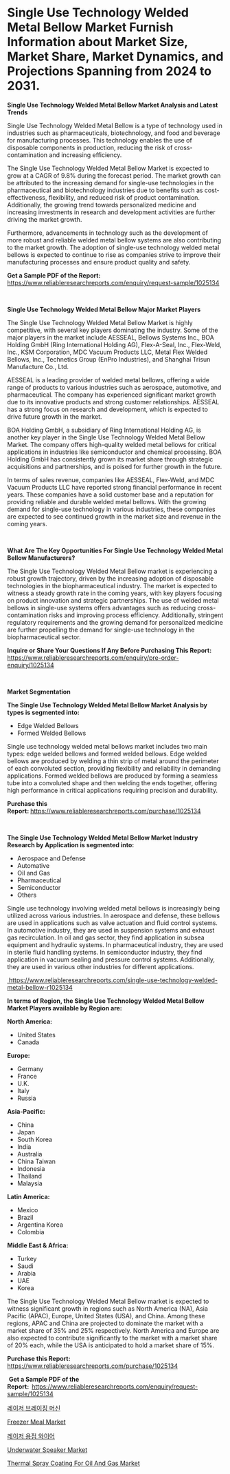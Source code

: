 <p><h1>Single Use Technology Welded Metal Bellow Market Furnish Information about Market Size, Market Share, Market Dynamics, and Projections Spanning from 2024 to 2031.</h1></p><p><strong>Single Use Technology Welded Metal Bellow Market Analysis and Latest Trends</strong></p>
<p><p>Single Use Technology Welded Metal Bellow is a type of technology used in industries such as pharmaceuticals, biotechnology, and food and beverage for manufacturing processes. This technology enables the use of disposable components in production, reducing the risk of cross-contamination and increasing efficiency.</p><p>The Single Use Technology Welded Metal Bellow Market is expected to grow at a CAGR of 9.8% during the forecast period. The market growth can be attributed to the increasing demand for single-use technologies in the pharmaceutical and biotechnology industries due to benefits such as cost-effectiveness, flexibility, and reduced risk of product contamination. Additionally, the growing trend towards personalized medicine and increasing investments in research and development activities are further driving the market growth.</p><p>Furthermore, advancements in technology such as the development of more robust and reliable welded metal bellow systems are also contributing to the market growth. The adoption of single-use technology welded metal bellows is expected to continue to rise as companies strive to improve their manufacturing processes and ensure product quality and safety.</p></p>
<p><strong>Get a Sample PDF of the Report:&nbsp;</strong> <a href="https://www.reliableresearchreports.com/enquiry/request-sample/1025134">https://www.reliableresearchreports.com/enquiry/request-sample/1025134</a></p>
<p>&nbsp;</p>
<p><strong>Single Use Technology Welded Metal Bellow Major Market Players</strong></p>
<p><p>The Single Use Technology Welded Metal Bellow Market is highly competitive, with several key players dominating the industry. Some of the major players in the market include AESSEAL, Bellows Systems Inc., BOA Holding GmbH (Ring International Holding AG), Flex-A-Seal, Inc., Flex-Weld, Inc., KSM Corporation, MDC Vacuum Products LLC, Metal Flex Welded Bellows, Inc., Technetics Group (EnPro Industries), and Shanghai Trisun Manufacture Co., Ltd.</p><p>AESSEAL is a leading provider of welded metal bellows, offering a wide range of products to various industries such as aerospace, automotive, and pharmaceutical. The company has experienced significant market growth due to its innovative products and strong customer relationships. AESSEAL has a strong focus on research and development, which is expected to drive future growth in the market.</p><p>BOA Holding GmbH, a subsidiary of Ring International Holding AG, is another key player in the Single Use Technology Welded Metal Bellow Market. The company offers high-quality welded metal bellows for critical applications in industries like semiconductor and chemical processing. BOA Holding GmbH has consistently grown its market share through strategic acquisitions and partnerships, and is poised for further growth in the future.</p><p>In terms of sales revenue, companies like AESSEAL, Flex-Weld, and MDC Vacuum Products LLC have reported strong financial performance in recent years. These companies have a solid customer base and a reputation for providing reliable and durable welded metal bellows. With the growing demand for single-use technology in various industries, these companies are expected to see continued growth in the market size and revenue in the coming years.</p></p>
<p>&nbsp;</p>
<p><strong>What Are The Key Opportunities For Single Use Technology Welded Metal Bellow Manufacturers?</strong></p>
<p><p>The Single Use Technology Welded Metal Bellow market is experiencing a robust growth trajectory, driven by the increasing adoption of disposable technologies in the biopharmaceutical industry. The market is expected to witness a steady growth rate in the coming years, with key players focusing on product innovation and strategic partnerships. The use of welded metal bellows in single-use systems offers advantages such as reducing cross-contamination risks and improving process efficiency. Additionally, stringent regulatory requirements and the growing demand for personalized medicine are further propelling the demand for single-use technology in the biopharmaceutical sector.</p></p>
<p><strong>Inquire or Share Your Questions If Any Before Purchasing This Report:</strong> <a href="https://www.reliableresearchreports.com/enquiry/pre-order-enquiry/1025134">https://www.reliableresearchreports.com/enquiry/pre-order-enquiry/1025134</a></p>
<p>&nbsp;</p>
<p><strong>Market Segmentation</strong></p>
<p><strong>The Single Use Technology Welded Metal Bellow Market Analysis by types is segmented into:</strong></p>
<p><ul><li>Edge Welded Bellows</li><li>Formed Welded Bellows</li></ul></p>
<p><p>Single use technology welded metal bellows market includes two main types: edge welded bellows and formed welded bellows. Edge welded bellows are produced by welding a thin strip of metal around the perimeter of each convoluted section, providing flexibility and reliability in demanding applications. Formed welded bellows are produced by forming a seamless tube into a convoluted shape and then welding the ends together, offering high performance in critical applications requiring precision and durability.</p></p>
<p><strong>Purchase this Report:&nbsp;</strong><a href="https://www.reliableresearchreports.com/purchase/1025134">https://www.reliableresearchreports.com/purchase/1025134</a></p>
<p>&nbsp;</p>
<p><strong>The Single Use Technology Welded Metal Bellow Market Industry Research by Application is segmented into:</strong></p>
<p><ul><li>Aerospace and Defense</li><li>Automative</li><li>Oil and Gas</li><li>Pharmaceutical</li><li>Semiconductor</li><li>Others</li></ul></p>
<p><p>Single use technology involving welded metal bellows is increasingly being utilized across various industries. In aerospace and defense, these bellows are used in applications such as valve actuation and fluid control systems. In automotive industry, they are used in suspension systems and exhaust gas recirculation. In oil and gas sector, they find application in subsea equipment and hydraulic systems. In pharmaceutical industry, they are used in sterile fluid handling systems. In semiconductor industry, they find application in vacuum sealing and pressure control systems. Additionally, they are used in various other industries for different applications.</p></p>
<p><a href="https://www.reliableresearchreports.com/single-use-technology-welded-metal-bellow-r1025134">&nbsp;https://www.reliableresearchreports.com/single-use-technology-welded-metal-bellow-r1025134</a></p>
<p><strong>In terms of Region, the Single Use Technology Welded Metal Bellow Market Players available by Region are:</strong></p>
<p>
    <p> <strong> North America: </strong>
        <ul>
            <li>United States</li>
            <li>Canada</li>
        </ul>
        </p> 
    <p> <strong> Europe: </strong>
        <ul>
            <li>Germany</li>
            <li>France</li>
            <li>U.K.</li>
            <li>Italy</li>
            <li>Russia</li>
        </ul>
        </p> 
    <p> <strong> Asia-Pacific: </strong>
        <ul>
            <li>China</li>
            <li>Japan</li>
            <li>South Korea</li>
            <li>India</li>
            <li>Australia</li>
            <li>China Taiwan</li>
            <li>Indonesia</li>
            <li>Thailand</li>
            <li>Malaysia</li>
        </ul>
        </p> 
    <p> <strong> Latin America: </strong>
        <ul>
            <li>Mexico</li>
            <li>Brazil</li>
            <li>Argentina Korea</li>
            <li>Colombia</li>
        </ul>
        </p> 
    <p> <strong> Middle East & Africa: </strong>
        <ul>
            <li>Turkey</li>
            <li>Saudi</li>
            <li>Arabia</li>
            <li>UAE</li>
            <li>Korea</li>
        </ul>
    </p>
    </p>
<p><p>The Single Use Technology Welded Metal Bellow market is expected to witness significant growth in regions such as North America (NA), Asia Pacific (APAC), Europe, United States (USA), and China. Among these regions, APAC and China are projected to dominate the market with a market share of 35% and 25% respectively. North America and Europe are also expected to contribute significantly to the market with a market share of 20% each, while the USA is anticipated to hold a market share of 15%.</p></p>
<p><strong>Purchase this Report: </strong><a href="https://www.reliableresearchreports.com/purchase/1025134">https://www.reliableresearchreports.com/purchase/1025134</a></p>
<p>&nbsp;<strong>Get a Sample PDF of the Report:&nbsp;&nbsp;</strong><a href="https://www.reliableresearchreports.com/enquiry/request-sample/1025134">https://www.reliableresearchreports.com/enquiry/request-sample/1025134</a></p>
<p><strong></strong></p>
<p><p><a href="https://github.com/valroy852/Market-Research-Report-List-1/blob/main/494946454750.md">레이저 브레이징 머신</a></p><p><a href="https://www.linkedin.com/pulse/analyzing-freezer-meal-market-global-industry-perspective-bo0se">Freezer Meal Market</a></p><p><a href="https://github.com/royErdmtyan906778/Market-Research-Report-List-1/blob/main/950360654749.md">레이저 용접 와이어</a></p><p><a href="https://www.linkedin.com/pulse/underwater-speaker-market-comprehensive-assessment-type-h0hre">Underwater Speaker Market</a></p><p><a href="https://github.com/kathiaseamanalvaradovlprc2h/Market-Research-Report-List-2/blob/main/thermal-spray-coating-for-oil-and-gas-market.md">Thermal Spray Coating For Oil And Gas Market</a></p></p>